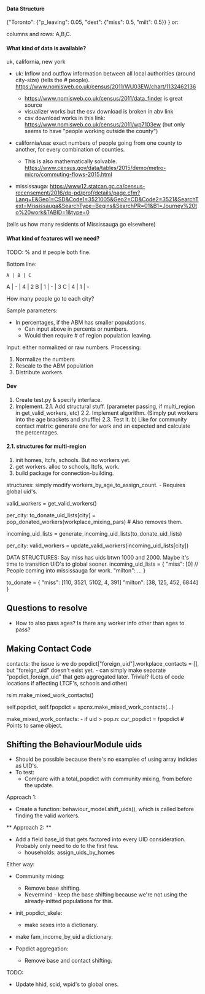 #### Data Structure ####

{"Toronto": {"p_leaving": 0.05, "dest": 
    {"miss": 0.5, "milt": 0.5}}
}
or: 

columns and rows: A,B,C. 


#### What kind of data is available? ####

uk, california, new york
- uk: Inflow and outflow information between all local authorities (around city-size) (tells the # people). https://www.nomisweb.co.uk/census/2011/WU03EW/chart/1132462136 
    - https://www.nomisweb.co.uk/census/2011/data_finder is great source
    - visualizer works but the csv download is broken in abv link
    - csv download works in this link: https://www.nomisweb.co.uk/census/2011/wp7103ew (but only seems to have "people working outside the county")

- california/usa: exact numbers of people going from one county to another, for every combination of counties. 
    - This is also mathematically solvable.
https://www.census.gov/data/tables/2015/demo/metro-micro/commuting-flows-2015.html

- mississauga: https://www12.statcan.gc.ca/census-recensement/2016/dp-pd/prof/details/page.cfm?Lang=E&Geo1=CSD&Code1=3521005&Geo2=CD&Code2=3521&SearchText=Mississauga&SearchType=Begins&SearchPR=01&B1=Journey%20to%20work&TABID=1&type=0

(tells us how many residents of Mississauga go elsewhere)

#### What kind of features will we need? ####

TODO: % and # people both fine. 

Bottom line:

    A | B | C
A | - | 4 | 2
B | 1 | - | 3
C | 4 | 1 | -

How many people go to each city?

Sample parameters: 
- In percentages, if the ABM has smaller populations. 
    - Can input above in percents or numbers.
    - Would then require # of region population leaving.

Input: either normalized or raw numbers. 
Processing: 
1. Normalize the numbers
2. Rescale to the ABM population 
3. Distribute workers. 


#### Dev ####
1. Create test.py & specify interface.
2. Implement. 
2.1. Add structural stuff. (parameter passing, if multi_region in get_valid_workers, etc)
2.2. Implement algorithm. (Simply put workers into the age brackets and shuffle)
2.3. Test it. 
    <!-- a) Disable inter-region community and workplace & init all infections in 1 place. See no spread. Now enable workplace. See spread. -->
    b) Like for community contact matrix: generate one for work and an expected and calculate the percentages. 


#### 2.1. structures for multi-region ####
1. init homes, ltcfs, schools. But no workers yet. 
2. get workers. alloc to schools, ltcfs, work.
3. build package for connection-building. 


structures: simply modify workers_by_age_to_assign_count. 
    - Requires global uid's.

valid_workers = get_valid_workers()

per_city:
    to_donate_uid_lists[city] = pop_donated_workers(workplace_mixing_pars) # Also removes them.

incoming_uid_lists = generate_incoming_uid_lists(to_donate_uid_lists)

per_city:
    valid_workers = update_valid_workers(incoming_uid_lists[city])

DATA STRUCTURES:
Say miss has uids btwn 1000 and 2000. Maybe it's time to transition UID's to global sooner.
incoming_uid_lists = {
    "miss": [0] // People coming into mississauga for work.
    "milton": ...
}

to_donate = {
    "miss": [110, 3521, 5102, 4, 391]
    "milton": [38, 125, 452, 6844]
}

## Questions to resolve ##
- How to also pass ages? Is there any worker info other than ages to pass?

## Making Contact Code ##
contacts: the issue is we do popdict["foreign_uid"].workplace_contacts = [], but "foreign_uid" doesn't exist yet. 
    - can simply make separate "popdict_foreign_uid" that gets aggregated later. Trivial? (Lots of code locations if affecting LTCF's, schools and other)

rsim.make_mixed_work_contacts()

self.popdict, self.fpopdict = spcnx.make_mixed_work_contacts(...)

make_mixed_work_contacts:
    - if uid > pop.n:
        cur_popdict = fpopdict # Points to same object.

## Shifting the BehaviourModule uids ##
- Should be possible because there's no examples of using array indicies as UID's. 
- To test: 
    - Compare with a total_popdict with community mixing, from before the update. 

Approach 1: 
- Create a function: behaviour_model.shift_uids(), which is called before finding the valid workers. 

** Approach 2: **
- Add a field base_id that gets factored into every UID consideration. Probably only need to do to the first few.  
    - households: assign_uids_by_homes

Either way:
- Community mixing: 
    - Remove base shifting.
    - Nevermind - keep the base shifting because we're not using the already-initted populations for this. 

- init_popdict_skele: 
    - make sexes into a dictionary.

 - make fam_income_by_uid a dictionary.

- Popdict aggregation: 
    - Remove base and contact shifting.


TODO: 
- Update hhid, scid, wpid's to global ones. 
